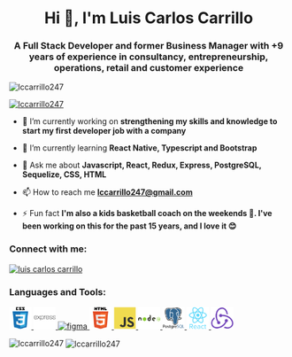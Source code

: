<h1 align="center">Hi 👋, I'm Luis Carlos Carrillo</h1>
<h3 align="center">A Full Stack Developer and former Business Manager with +9 years of experience in consultancy, entrepreneurship, operations, retail and customer experience</h3>

<p align="left"> <img src="https://komarev.com/ghpvc/?username=lccarrillo247&label=Profile%20views&color=0e75b6&style=flat" alt="lccarrillo247" /> </p>

<p align="left"> <a href="https://github.com/ryo-ma/github-profile-trophy"><img src="https://github-profile-trophy.vercel.app/?username=lccarrillo247" alt="lccarrillo247" /></a> </p>

- 🔭 I’m currently working on **strengthening my skills and knowledge to start my first developer job with a company**

- 🌱 I’m currently learning **React Native, Typescript and Bootstrap**

- 💬 Ask me about **Javascript, React, Redux, Express, PostgreSQL, Sequelize, CSS, HTML**

- 📫 How to reach me **lccarrillo247@gmail.com**

- ⚡ Fun fact **I'm also a kids basketball coach on the weekends 🏀. I've been working on this for the past 15 years, and I love it 😊**

<h3 align="left">Connect with me:</h3>
<p align="left">
<a href="https://www.linkedin.com/in/luis-carlos-carrillo/" target="blank"><img align="center" src="https://raw.githubusercontent.com/rahuldkjain/github-profile-readme-generator/master/src/images/icons/Social/linked-in-alt.svg" alt="luis carlos carrillo" height="30" width="40" /></a>
</p>

<h3 align="left">Languages and Tools:</h3>
<p align="left"> <a href="https://www.w3schools.com/css/" target="_blank" rel="noreferrer"> <img src="https://raw.githubusercontent.com/devicons/devicon/master/icons/css3/css3-original-wordmark.svg" alt="css3" width="40" height="40"/> </a> <a href="https://expressjs.com" target="_blank" rel="noreferrer"> <img src="https://raw.githubusercontent.com/devicons/devicon/master/icons/express/express-original-wordmark.svg" alt="express" width="40" height="40"/> </a> <a href="https://www.figma.com/" target="_blank" rel="noreferrer"> <img src="https://www.vectorlogo.zone/logos/figma/figma-icon.svg" alt="figma" width="40" height="40"/> </a> <a href="https://www.w3.org/html/" target="_blank" rel="noreferrer"> <img src="https://raw.githubusercontent.com/devicons/devicon/master/icons/html5/html5-original-wordmark.svg" alt="html5" width="40" height="40"/> </a> <a href="https://developer.mozilla.org/en-US/docs/Web/JavaScript" target="_blank" rel="noreferrer"> <img src="https://raw.githubusercontent.com/devicons/devicon/master/icons/javascript/javascript-original.svg" alt="javascript" width="40" height="40"/> </a> <a href="https://nodejs.org" target="_blank" rel="noreferrer"> <img src="https://raw.githubusercontent.com/devicons/devicon/master/icons/nodejs/nodejs-original-wordmark.svg" alt="nodejs" width="40" height="40"/> </a> <a href="https://www.postgresql.org" target="_blank" rel="noreferrer"> <img src="https://raw.githubusercontent.com/devicons/devicon/master/icons/postgresql/postgresql-original-wordmark.svg" alt="postgresql" width="40" height="40"/> </a> <a href="https://reactjs.org/" target="_blank" rel="noreferrer"> <img src="https://raw.githubusercontent.com/devicons/devicon/master/icons/react/react-original-wordmark.svg" alt="react" width="40" height="40"/> </a> <a href="https://redux.js.org" target="_blank" rel="noreferrer"> <img src="https://raw.githubusercontent.com/devicons/devicon/master/icons/redux/redux-original.svg" alt="redux" width="40" height="40"/> </a> </p>

<p><img align="left" src="https://github-readme-stats.vercel.app/api/top-langs?username=lccarrillo247&show_icons=true&locale=en&layout=compact" alt="lccarrillo247" /></p>

<p>&nbsp;<img align="center" src="https://github-readme-stats.vercel.app/api?username=lccarrillo247&show_icons=true&locale=en" alt="lccarrillo247" /></p>
